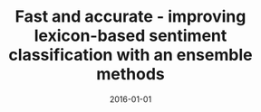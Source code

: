 ---
# Documentation: https://wowchemy.com/docs/managing-content/

title: Fast and accurate - improving lexicon-based sentiment classification with an
  ensemble methods
subtitle: ''
summary: ''
authors:
- Łukasz M. Augustyniak
- szymanski
- kajdanowicz
- kazienko
tags: []
categories: []
date: '2016-01-01'
lastmod: 2022-10-07T05:04:12Z
featured: false
draft: false

# Featured image
# To use, add an image named `featured.jpg/png` to your page's folder.
# Focal points: Smart, Center, TopLeft, Top, TopRight, Left, Right, BottomLeft, Bottom, BottomRight.
image:
  caption: ''
  focal_point: ''
  preview_only: false

# Projects (optional).
#   Associate this post with one or more of your projects.
#   Simply enter your project's folder or file name without extension.
#   E.g. `projects = ["internal-project"]` references `content/project/deep-learning/index.md`.
#   Otherwise, set `projects = []`.
projects: []
publishDate: '2022-10-07T05:04:11.896653Z'
publication_types:
- '1'
abstract: ''
publication: '*Intelligent Information and Database Systems : 8th Asian Conference,
  ACIIDS 2016, Da Nang, Vietnam, March 14-16, 2016 : proceedings. Pt. 2*'
doi: 10.1007/978-3-662-49390-8_10
---
